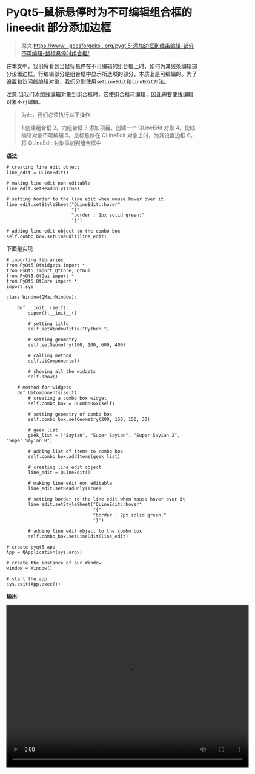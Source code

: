 # PyQt5–鼠标悬停时为不可编辑组合框的 lineedit 部分添加边框

> 原文:[https://www . geesforgeks . org/pyqt 5-添加边框到线条编辑-部分不可编辑-鼠标悬停时组合框/](https://www.geeksforgeeks.org/pyqt5-adding-border-to-lineedit-part-of-non-editable-combobox-when-mouse-hover/)

在本文中，我们将看到当鼠标悬停在不可编辑的组合框上时，如何为其线条编辑部分设置边框。行编辑部分是组合框中显示所选项的部分，本质上是可编辑的。为了设置和访问线编辑对象，我们分别使用`setLineEdit`和`lineEdit`方法。

注意:当我们添加线编辑对象到组合框时，它使组合框可编辑，因此需要使线编辑对象不可编辑。

> 为此，我们必须执行以下操作:
> 
> 1.创建组合框
> 2。向组合框
> 3 添加项目。创建一个 QLineEdit 对象
> 4。使线编辑对象不可编辑
> 5。鼠标悬停在 QLineEdit 对象上时，为其设置边框
> 6。将 QLineEdit 对象添加到组合框中

**语法:**

```
# creating line edit object
line_edit = QLineEdit()

# making line edit non editable
line_edit.setReadOnly(True)

# setting border to the line edit when mouse hover over it
line_edit.setStyleSheet("QLineEdit::hover"
                        "{"
                        "border : 2px solid green;"
                        "}")

# adding line edit object to the combo box
self.combo_box.setLineEdit(line_edit)

```

下面是实现

```
# importing libraries
from PyQt5.QtWidgets import * 
from PyQt5 import QtCore, QtGui
from PyQt5.QtGui import * 
from PyQt5.QtCore import * 
import sys

class Window(QMainWindow):

    def __init__(self):
        super().__init__()

        # setting title
        self.setWindowTitle("Python ")

        # setting geometry
        self.setGeometry(100, 100, 600, 400)

        # calling method
        self.UiComponents()

        # showing all the widgets
        self.show()

    # method for widgets
    def UiComponents(self):
        # creating a combo box widget
        self.combo_box = QComboBox(self)

        # setting geometry of combo box
        self.combo_box.setGeometry(200, 150, 150, 30)

        # geek list
        geek_list = ["Sayian", "Super Sayian", "Super Sayian 2", "Super Sayian B"]

        # adding list of items to combo box
        self.combo_box.addItems(geek_list)

        # creating line edit object
        line_edit = QLineEdit()

        # making line edit non editable
        line_edit.setReadOnly(True)

        # setting border to the line edit when mouse hover over it
        line_edit.setStyleSheet("QLineEdit::hover"
                                "{"
                                "border : 2px solid green;"
                                "}")

        # adding line edit object to the combo box
        self.combo_box.setLineEdit(line_edit)

# create pyqt5 app
App = QApplication(sys.argv)

# create the instance of our Window
window = Window()

# start the app
sys.exit(App.exec())
```

**输出:**

<video class="wp-video-shortcode" id="video-400144-1" width="640" height="428" preload="metadata" controls=""><source type="video/mp4" src="https://media.geeksforgeeks.org/wp-content/uploads/20200419232226/Python-19-04-2020-23_12_36.mp4?_=1">[https://media.geeksforgeeks.org/wp-content/uploads/20200419232226/Python-19-04-2020-23_12_36.mp4](https://media.geeksforgeeks.org/wp-content/uploads/20200419232226/Python-19-04-2020-23_12_36.mp4)</video>